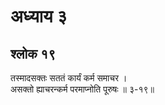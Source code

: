 # अध्याय ३

## श्लोक १९

तस्मादसक्तः सततं कार्यं कर्म समाचर ।<br>असक्तो ह्याचरन्कर्म परमाप्नोति पूरुषः ॥ ३-१९॥<br><br>


